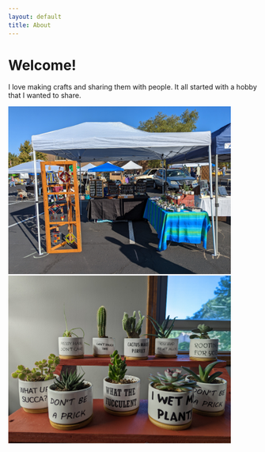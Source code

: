 ```yaml
---
layout: default
title: About
---
```

# Welcome!
I love making crafts and sharing them with people. It all started with a hobby that I wanted to share.

<img src="/images/setupfull.jpg" width="450" />  <img src="/images/plants.jpg" width="450" />





